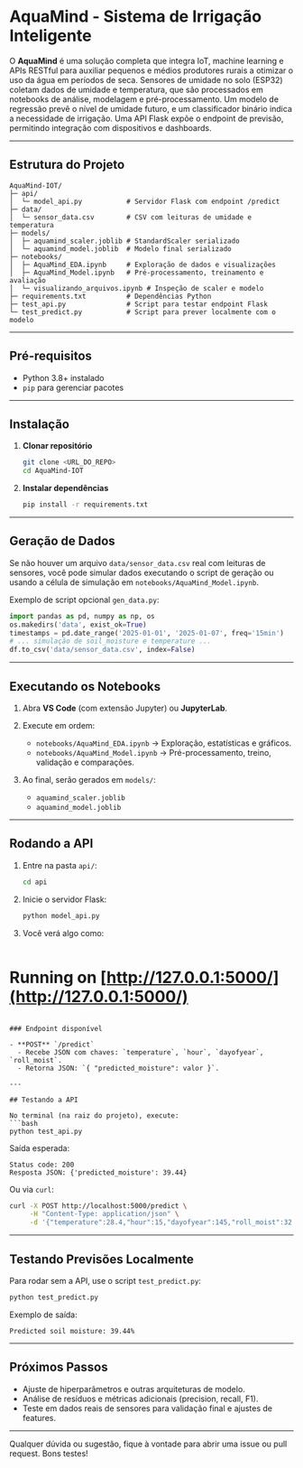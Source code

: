 # AquaMind - Sistema de Irrigação Inteligente

O **AquaMind** é uma solução completa que integra IoT, machine learning e APIs RESTful para auxiliar pequenos e médios produtores rurais a otimizar o uso da água em períodos de seca. Sensores de umidade no solo (ESP32) coletam dados de umidade e temperatura, que são processados em notebooks de análise, modelagem e pré-processamento. Um modelo de regressão prevê o nível de umidade futuro, e um classificador binário indica a necessidade de irrigação. Uma API Flask expõe o endpoint de previsão, permitindo integração com dispositivos e dashboards.

---

## Estrutura do Projeto

```
AquaMind-IOT/
├─ api/
│  └─ model_api.py           # Servidor Flask com endpoint /predict
├─ data/
│  └─ sensor_data.csv        # CSV com leituras de umidade e temperatura
├─ models/
│  ├─ aquamind_scaler.joblib # StandardScaler serializado
│  └─ aquamind_model.joblib  # Modelo final serializado
├─ notebooks/
│  ├─ AquaMind_EDA.ipynb     # Exploração de dados e visualizações
│  ├─ AquaMind_Model.ipynb   # Pré-processamento, treinamento e avaliação
│  └─ visualizando_arquivos.ipynb # Inspeção de scaler e modelo
├─ requirements.txt          # Dependências Python
├─ test_api.py               # Script para testar endpoint Flask
└─ test_predict.py           # Script para prever localmente com o modelo
```

---

## Pré-requisitos

* Python 3.8+ instalado
* `pip` para gerenciar pacotes

---

## Instalação

1. **Clonar repositório**

   ```bash
   git clone <URL_DO_REPO>
   cd AquaMind-IOT
   ```

2. **Instalar dependências**

   ```bash
   pip install -r requirements.txt
   ```

---

## Geração de Dados

Se não houver um arquivo `data/sensor_data.csv` real com leituras de sensores, você pode simular dados executando o script de geração ou usando a célula de simulação em `notebooks/AquaMind_Model.ipynb`.

Exemplo de script opcional `gen_data.py`:

```python
import pandas as pd, numpy as np, os
os.makedirs('data', exist_ok=True)
timestamps = pd.date_range('2025-01-01', '2025-01-07', freq='15min')
# ... simulação de soil_moisture e temperature ...
df.to_csv('data/sensor_data.csv', index=False)
```

---

## Executando os Notebooks

1. Abra **VS Code** (com extensão Jupyter) ou **JupyterLab**.
2. Execute em ordem:

   * `notebooks/AquaMind_EDA.ipynb` → Exploração, estatísticas e gráficos.
   * `notebooks/AquaMind_Model.ipynb` → Pré-processamento, treino, validação e comparações.
3. Ao final, serão gerados em `models/`:

   * `aquamind_scaler.joblib`
   * `aquamind_model.joblib`

---

## Rodando a API

1. Entre na pasta `api/`:

   ```bash
   cd api
   ```
2. Inicie o servidor Flask:

   ```bash
   python model_api.py
   ```
3. Você verá algo como:

   ```
   ```

# Running on [http://127.0.0.1:5000/](http://127.0.0.1:5000/)

````

### Endpoint disponível

- **POST** `/predict`
  - Recebe JSON com chaves: `temperature`, `hour`, `dayofyear`, `roll_moist`.
  - Retorna JSON: `{ "predicted_moisture": valor }`.

---

## Testando a API

No terminal (na raiz do projeto), execute:
```bash
python test_api.py
````

Saída esperada:

```
Status code: 200
Resposta JSON: {'predicted_moisture': 39.44}
```

Ou via `curl`:

```bash
curl -X POST http://localhost:5000/predict \
     -H "Content-Type: application/json" \
     -d '{"temperature":28.4,"hour":15,"dayofyear":145,"roll_moist":32.1}'
```

---

## Testando Previsões Localmente

Para rodar sem a API, use o script `test_predict.py`:

```bash
python test_predict.py
```

Exemplo de saída:

```
Predicted soil moisture: 39.44%
```

---

## Próximos Passos

* Ajuste de hiperparâmetros e outras arquiteturas de modelo.
* Análise de resíduos e métricas adicionais (precision, recall, F1).
* Teste em dados reais de sensores para validação final e ajustes de features.

---

Qualquer dúvida ou sugestão, fique à vontade para abrir uma issue ou pull request. Bons testes!
